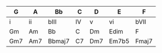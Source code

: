 |G|A|Bb|C|D|E|F|
|-|-|-|-|-|-|-| 
|i|ii|bIII|IV|v|vi|bVII|
|Gm|Am|Bb|C|Dm|Edim|F|
|Gm7|Am7|Bbmaj7|C7|Dm7|Em7b5|Fmaj7|
